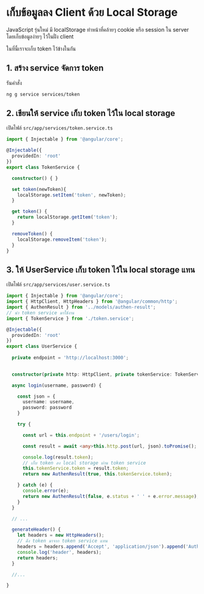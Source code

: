 
# เก็บข้อมูลลง Client ด้วย Local Storage

JavaScript รุ่นใหม่ มี localStorage ทำหน้าที่คล้ายๆ cookie หรือ session ใน server โดยเก็บข้อมูลง่ายๆ ไว้ในฝั่ง client 

ในที่นี้เราจะเก็บ token ไว้ข้างในกัน

## 1. สร้าง service จัดการ token 

รันคำสั่ง 

```bash
ng g service services/token
```

## 2. เขียนให้ service เก็บ token ไว้ใน local storage 

เปิดไฟล์ `src/app/services/token.service.ts`

```ts
import { Injectable } from '@angular/core';

@Injectable({
  providedIn: 'root'
})
export class TokenService {

  constructor() { }

  set token(newToken){
    localStorage.setItem('token', newToken);
  }

  get token() {
    return localStorage.getItem('token');
  }

  removeToken() {
    localStorage.removeItem('token');
  }
}
```

## 3. ให้ UserService เก็บ token ไว้ใน local storage แทน

เปิดไฟล์ `src/app/services/user.service.ts`

```ts
import { Injectable } from '@angular/core';
import { HttpClient, HttpHeaders } from '@angular/common/http';
import { AuthenResult } from '../models/authen-result';
// นำ token service มาใช้งาน
import { TokenService } from './token.service';

@Injectable({
  providedIn: 'root'
})
export class UserService {
  
  private endpoint = 'http://localhost:3000';
  

  constructor(private http: HttpClient, private tokenService: TokenService) { }

  async login(username, password) {

    const json = {
      username: username,
      password: password
    }

    try {

      const url = this.endpoint + '/users/login';

      const result = await <any>this.http.post(url, json).toPromise();

      console.log(result.token);
      // เก็บ token ลง local storage ผ่าน token service
      this.tokenService.token = result.token;
      return new AuthenResult(true, this.tokenService.token);

    } catch (e) {
      console.error(e);
      return new AuthenResult(false, e.status + ' ' + e.error.message);
    }
  }

  // ...

  generateHeader() {
    let headers = new HttpHeaders();
    // ดึง token มาจาก token service แทน
    headers = headers.append('Accept', 'application/json').append('Authorization', 'Bearer ' + this.tokenService.token);
    console.log('header', headers);
    return headers;
  }

  //...

}
```

